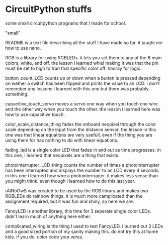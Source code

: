 # CircuitPython stuffs
some small circuitpython programs that I made for school.

"small"

README is a text file describing all the stuff I have made so far. it taught me how to use nano.

RGB is a library for using RGBLEDs. it lets you set them to any of the 6 main colors, white, and off. the lesson i learned whiel making it was that the pin must be set to high to trun that specific color off. hooray for logic.

button_count_LCD counts up or down when a button is pressed depending on wether a switch has been flipped and prints the value to an LCD. i don't remember any lessons i learned with this one but there was probably something.

capacitive_touch_servo moves a servo one way when you touch one wire and the other way when you touch the other. the lesson i learned here was how to use capacitive touch.

color_scale_distance_thing fades the onboard neopixel through the color scale depending on the input from the distance sensor. the lesson in this one was that linear equations are very usefull, even if the thing you are using them for has nothing to do with linear equations.

fading_led is a single color LED that fades in and out as time progresses. in this one, i learned that neopixels are a thing that exists.

photointerrupter_LCD_thing counts the number of times a photointerrupter has been interrupted and displays the number to an LCD every 4 seconds. in this one i learned how wire a photointerrupter. it makes less sense than you might think. even though i learned how to do this last year.

rAiNbOwS was created to be used by the RGB library and makes two RGBLEDs do rainbow things. it is much more camplicated than the assignment required, but it was fun and shiny, so here we are.

FancyLED is another library, this time for 3 seperate single color LEDs. didn't learn much of anything here either.

complicated_wiring is the thing I used to test FancyLED. i burned out 3 LEDs and a good sized portion of my sanity making this. do not try this at home kids. if you do, color code your wires.